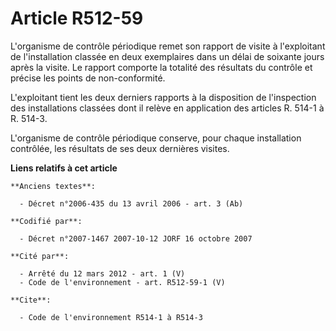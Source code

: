 # Article R512-59

L'organisme de contrôle périodique remet son rapport de visite à l'exploitant de l'installation classée en deux exemplaires
dans un délai de soixante jours après la visite. Le rapport comporte la totalité des résultats du contrôle et précise les
points de non-conformité.

L'exploitant tient les deux derniers rapports à la disposition de l'inspection des installations classées dont il relève en
application des articles R. 514-1 à R. 514-3.

L'organisme de contrôle périodique conserve, pour chaque installation contrôlée, les résultats de ses deux dernières visites.

**Liens relatifs à cet article**

	**Anciens textes**:

	  - Décret n°2006-435 du 13 avril 2006 - art. 3 (Ab)

	**Codifié par**:

	  - Décret n°2007-1467 2007-10-12 JORF 16 octobre 2007

	**Cité par**:

	  - Arrêté du 12 mars 2012 - art. 1 (V)
	  - Code de l'environnement - art. R512-59-1 (V)

	**Cite**:

	  - Code de l'environnement R514-1 à R514-3
